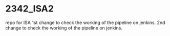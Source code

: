 # 2342_ISA2
repo for ISA
1st change to check the working of the pipeline on jenkins. 
2nd change to check the working of the pipeline on jenkins. 
